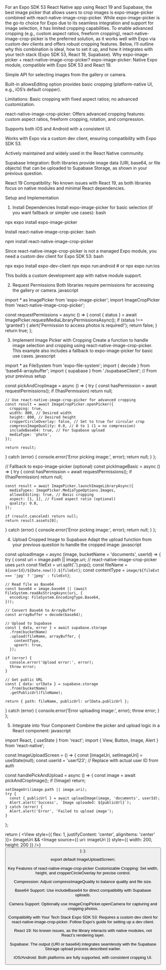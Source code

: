 For an Expo SDK 53 React Native app using React 19 and Supabase, the best image picker that allows users to crop images is expo-image-picker combined with react-native-image-crop-picker. While expo-image-picker is the go-to choice for Expo due to its seamless integration and support for image selection, it has limited cropping capabilities. To enable advanced cropping (e.g., custom aspect ratios, freeform cropping), react-native-image-crop-picker is the preferred solution, as it works well with Expo via custom dev clients and offers robust cropping features.
Below, I’ll outline why this combination is ideal, how to set it up, and how it integrates with your tech stack (Expo SDK 53, React 19, Supabase).
Why expo-image-picker + react-native-image-crop-picker?
expo-image-picker:
Native Expo module, compatible with Expo SDK 53 and React 19.

Simple API for selecting images from the gallery or camera.

Built-in allowsEditing option provides basic cropping (platform-native UI, e.g., iOS’s default cropper).

Limitations: Basic cropping with fixed aspect ratios; no advanced customization.

react-native-image-crop-picker:
Offers advanced cropping features: custom aspect ratios, freeform cropping, rotation, and compression.

Supports both iOS and Android with a consistent UI.

Works with Expo via a custom dev client, ensuring compatibility with Expo SDK 53.

Actively maintained and widely used in the React Native community.

Supabase Integration: Both libraries provide image data (URI, base64, or file objects) that can be uploaded to Supabase Storage, as shown in your previous question.

React 19 Compatibility: No known issues with React 19, as both libraries focus on native modules and minimal React dependencies.

Setup and Implementation
1. Install Dependencies
Install expo-image-picker for basic selection (if you want fallback or simpler use cases):
bash

npx expo install expo-image-picker

Install react-native-image-crop-picker:
bash

npm install react-native-image-crop-picker

Since react-native-image-crop-picker is not a managed Expo module, you need a custom dev client for Expo SDK 53:
bash

npx expo install expo-dev-client
npx expo run:android # or npx expo run:ios

This builds a custom development app with native module support.

2. Request Permissions
Both libraries require permissions for accessing the gallery or camera.
javascript

import * as ImagePicker from 'expo-image-picker';
import ImageCropPicker from 'react-native-image-crop-picker';

const requestPermissions = async () => {
  const { status } = await ImagePicker.requestMediaLibraryPermissionsAsync();
  if (status !== 'granted') {
    alert('Permission to access photos is required!');
    return false;
  }
  return true;
};

3. Implement Image Picker with Cropping
Create a function to handle image selection and cropping using react-native-image-crop-picker. This example also includes a fallback to expo-image-picker for basic use cases.
javascript

import * as FileSystem from 'expo-file-system';
import { decode } from 'base64-arraybuffer';
import { supabase } from './supabaseClient'; // From your previous setup

const pickAndCropImage = async () => {
  try {
    const hasPermission = await requestPermissions();
    if (!hasPermission) return null;

    // Use react-native-image-crop-picker for advanced cropping
    const result = await ImageCropPicker.openPicker({
      cropping: true,
      width: 800, // Desired width
      height: 800, // Desired height
      cropperCircleOverlay: false, // Set to true for circular crop
      compressImageQuality: 0.8, // 0 to 1 (1 = no compression)
      includeBase64: true, // For Supabase upload
      mediaType: 'photo',
    });

    return result;
  } catch (error) {
    console.error('Error picking image:', error);
    return null;
  }
};

// Fallback to expo-image-picker (optional)
const pickImageBasic = async () => {
  try {
    const hasPermission = await requestPermissions();
    if (!hasPermission) return null;

    const result = await ImagePicker.launchImageLibraryAsync({
      mediaTypes: ImagePicker.MediaTypeOptions.Images,
      allowsEditing: true, // Basic cropping
      aspect: [1, 1], // Fixed aspect ratio (optional)
      quality: 0.8,
    });

    if (result.canceled) return null;
    return result.assets[0];
  } catch (error) {
    console.error('Error picking image:', error);
    return null;
  }
};

4. Upload Cropped Image to Supabase
Adapt the upload function from your previous question to handle the cropped image:
javascript

const uploadImage = async (image, bucketName = 'documents', userId) => {
  try {
    const uri = image.path || image.uri; // react-native-image-crop-picker uses `path`
    const fileExt = uri.split('.').pop();
    const fileName = `${userId}/${Date.now()}.${fileExt}`;
    const contentType = `image/${fileExt === 'jpg' ? 'jpeg' : fileExt}`;

    // Read file as Base64
    const base64 = image.base64 || (await FileSystem.readAsStringAsync(uri, {
      encoding: FileSystem.EncodingType.Base64,
    }));

    // Convert Base64 to ArrayBuffer
    const arrayBuffer = decode(base64);

    // Upload to Supabase
    const { data, error } = await supabase.storage
      .from(bucketName)
      .upload(fileName, arrayBuffer, {
        contentType,
        upsert: true,
      });

    if (error) {
      console.error('Upload error:', error);
      throw error;
    }

    // Get public URL
    const { data: urlData } = supabase.storage
      .from(bucketName)
      .getPublicUrl(fileName);

    return { path: fileName, publicUrl: urlData.publicUrl };
  } catch (error) {
    console.error('Error uploading image:', error);
    throw error;
  }
};

5. Integrate into Your Component
Combine the picker and upload logic in a React component:
javascript

import React, { useState } from 'react';
import { View, Button, Image, Alert } from 'react-native';

const ImageUploadScreen = () => {
  const [imageUri, setImageUri] = useState(null);
  const userId = 'user123'; // Replace with actual user ID from auth

  const handlePickAndUpload = async () => {
    const image = await pickAndCropImage();
    if (!image) return;

    setImageUri(image.path || image.uri);
    try {
      const { publicUrl } = await uploadImage(image, 'documents', userId);
      Alert.alert('Success', `Image uploaded: ${publicUrl}`);
    } catch (error) {
      Alert.alert('Error', 'Failed to upload image');
    }
  };

  return (
    <View style={{ flex: 1, justifyContent: 'center', alignItems: 'center' }}>
      {imageUri && <Image source={{ uri: imageUri }} style={{ width: 200, height: 200 }} />}
      <Button title="Pick and Crop Image" onPress={handlePickAndUpload} />
    </View>
  );
};

export default ImageUploadScreen;

Key Features of react-native-image-crop-picker
Customizable Cropping: Set width, height, and cropperCircleOverlay for precise control.

Compression: Adjust compressImageQuality to balance quality and file size.

Base64 Support: Use includeBase64 for direct compatibility with Supabase uploads.

Camera Support: Optionally use ImageCropPicker.openCamera for capturing and cropping photos.

Compatibility with Your Tech Stack
Expo SDK 53: Requires a custom dev client for react-native-image-crop-picker. Follow Expo’s guide for setting up a dev client.

React 19: No known issues, as the library interacts with native modules, not React’s rendering layer.

Supabase: The output (URI or base64) integrates seamlessly with the Supabase Storage upload process described earlier.

iOS/Android: Both platforms are fully supported, with consistent cropping UI.

